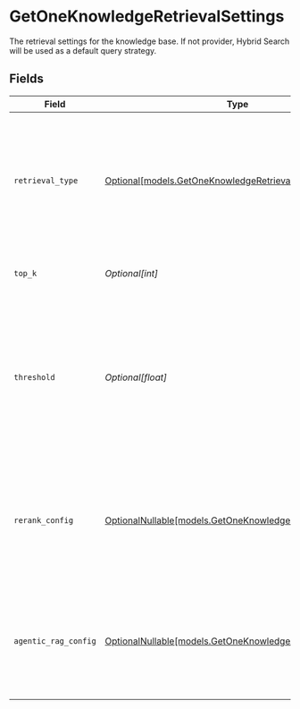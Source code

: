 # GetOneKnowledgeRetrievalSettings

The retrieval settings for the knowledge base. If not provider, Hybrid Search will be used as a default query strategy.


## Fields

| Field                                                                                                                                    | Type                                                                                                                                     | Required                                                                                                                                 | Description                                                                                                                              |
| ---------------------------------------------------------------------------------------------------------------------------------------- | ---------------------------------------------------------------------------------------------------------------------------------------- | ---------------------------------------------------------------------------------------------------------------------------------------- | ---------------------------------------------------------------------------------------------------------------------------------------- |
| `retrieval_type`                                                                                                                         | [Optional[models.GetOneKnowledgeRetrievalType]](../models/getoneknowledgeretrievaltype.md)                                               | :heavy_minus_sign:                                                                                                                       | The retrieval type to use for the knowledge base. If not provided, Hybrid Search will be used as a default query strategy.               |
| `top_k`                                                                                                                                  | *Optional[int]*                                                                                                                          | :heavy_minus_sign:                                                                                                                       | The number of results to return from the search.                                                                                         |
| `threshold`                                                                                                                              | *Optional[float]*                                                                                                                        | :heavy_minus_sign:                                                                                                                       | The threshold value used to filter the search results, only documents with a relevance score greater than the threshold will be returned |
| `rerank_config`                                                                                                                          | [OptionalNullable[models.GetOneKnowledgeRerankConfig]](../models/getoneknowledgererankconfig.md)                                         | :heavy_minus_sign:                                                                                                                       | The rerank configuration for the knowledge base. In case the model is provided it will be used to enhance the search precision.          |
| `agentic_rag_config`                                                                                                                     | [OptionalNullable[models.GetOneKnowledgeAgenticRagConfig]](../models/getoneknowledgeagenticragconfig.md)                                 | :heavy_minus_sign:                                                                                                                       | The Agentic RAG configuration for the knowledge base. If `null` is provided, Agentic RAG will be disabled.                               |